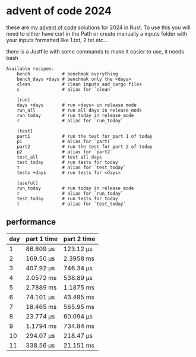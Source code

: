 # advent of code 2024
these are my [advent of code](https://adventofcode.com/2024) solutions for 2024 in Rust. To use this you will need to either have curl in the Path or create manually a inputs folder with your inputs formatted like 1.txt, 2.txt etc... 

there is a Justfile with some commands to make it easier to use, it needs bash
```just
Available recipes:
    bench            # benchmak everything
    bench_days +days # benchmak only the <days>
    clean            # clean inputs and cargo files
    c                # alias for `clean`

    [run]
    days +days       # run <days> in release mode
    run_all          # run all days in release mode
    run_today        # run today in release mode
    r                # alias for `run_today`

    [test]
    part1            # run the test for part 1 of today
    p1               # alias for `part1`
    part2            # run the test for part 2 of today
    p2               # alias for `part2`
    test_all         # test all days
    test_today       # run tests for today
    t                # alias for `test_today`
    tests +days      # run tests for <days>

    [useful]
    run_today        # run today in release mode
    r                # alias for `run_today`
    test_today       # run tests for today
    t                # alias for `test_today`
```

## performance

| day | part 1 time  | part 2 time |
| --- | ------------ | ----------- |
| 1   |   86.809 µs  |  123.12 µs  |
| 2   |   169.50 µs  |  2.3958 ms  |
| 3   |   407.92 µs  |  746.34 µs  |
| 4   |   2.0572 ms  |  538.89 µs  |
| 5   |   2.7889 ms  |  1.1875 ms  |
| 6   |   74.101 µs  |  43.495 ms  |
| 7   |   18.465 ms  |  565.95 ms  |
| 8   |   23.774 µs  |  60.094 µs  |
| 9   |   1.1794 ms  |  734.84 ms  |
| 10  |   294.07 µs  |  218.47 µs  |
| 11  |   338.56 µs  |  21.151 ms  |
